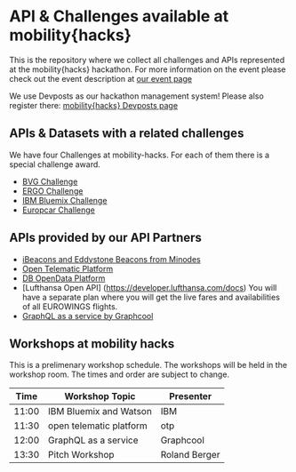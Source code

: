 # API & Challenges available at mobility{hacks}
This is the repository where we collect all challenges and APIs represented at the mobility{hacks} hackathon.
For more information on the event please check out the event description at [our event page](http://www.mobility-hacks.de)

We use Devposts as our hackathon management system! Please also register there: [mobility{hacks} Devposts page](http://mobility-hacks.devpost.com/)

## APIs & Datasets with a related challenges
We have four Challenges at mobility-hacks. For each of them there is a special challenge award.

* [BVG Challenge](https://github.com/hackerstolz/mobilityhacks-api/tree/master/bvg)
* [ERGO Challenge](https://github.com/hackerstolz/mobilityhacks-api/tree/master/ergo/)
* [IBM Bluemix Challenge](https://github.com/hackerstolz/mobilityhacks-api/tree/master/ibm-bluemix/)
* [Europcar Challenge](https://github.com/hackerstolz/mobilityhacks-api/tree/master/europcar)

## APIs provided by our API Partners

* [iBeacons and Eddystone Beacons from Minodes](https://github.com/hackerstolz/mobilityhacks-api/tree/master/minodes/)
* [Open Telematic Platform](https://github.com/hackerstolz/mobilityhacks-api/tree/master/otp/)
* [DB OpenData Platform](http://data.deutschebahn.com/)
* [Lufthansa Open API] (https://developer.lufthansa.com/docs) You will have a separate plan where you will get the live fares and availabilities of all EUROWINGS flights.
* [GraphQL as a service by Graphcool](https://github.com/hackerstolz/mobilityhacks-api/tree/master/graphcool)

## Workshops at mobility hacks

This is a prelimenary workshop schedule. The workshops will be held in the workshop room. The times and order are subject to change.

| Time     | Workshop Topic          | Presenter     |
| -------- | ------------------------| --------------|
| 11:00    | IBM Bluemix and Watson  | IBM           |
| 11:30    | open telematic platform | otp           |
| 12:00    | GraphQL as a service    | Graphcool     |
| 13:30    | Pitch Workshop          | Roland Berger |

